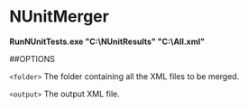 # NUnitMerger

**RunNUnitTests.exe "C:\NUnitResults\" "C:\All.xml"**

##OPTIONS

`<folder>` The folder containing all the XML files to be merged.

`<output>` The output XML file.
